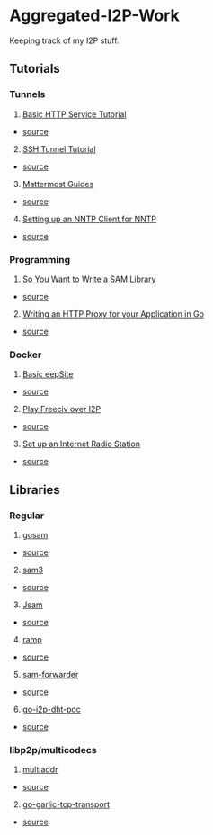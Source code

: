 Aggregated-I2P-Work
===================

Keeping track of my I2P stuff.

Tutorials
---------

### Tunnels

 1. [Basic HTTP Service Tutorial](https://eyedeekay.github.io/basic-tunnel-tutorial)
  * [source](https://github.com/eyedeekay/basic-tunnel-tutorial)
 2. [SSH Tunnel Tutorial](https://eyedeekay.github.io/i2p-ssh-config)
  * [source](https://github.com/eyedeekay/i2p-ssh-config)
 3. [Mattermost Guides](https://eyedeekay.github.io/i2p-mattermost-destkop)
  * [source](https://github.com/eyedeekay/i2p-mattermost-desktop)
 4. [Setting up an NNTP Client for NNTP](https://eyedeekay.github.io/i2p-nntp-client)
  * [source](https://github.com/eyedeekay/i2p-nntp-client)

### Programming

 1. [So You Want to Write a SAM Library](https://eyedeekay.github.io/So-You-Want-To-Write-A-SAM-Library)
  * [source](https://github.com/eyedeekay/So-You-Want-To-Write-A-SAM-Library)
 2. [Writing an HTTP Proxy for your Application in Go](https://eyedeekay.github.io/httptunnel/)
  * [source](https://github.com/eyedeekayhttptunnel)

### Docker

 1. [Basic eepSite](https://j-tt.github.io/r-i2p-wiki/articles/i2p-docker-services/BasicStaticeepSite.html)
  * [source](https://github.com/eyedeekay/basic-eepsite)
 2. [Play Freeciv over I2P](https://j-tt.github.io/r-i2p-wiki/articles/i2p-docker-services/FreecivServerClient.html)
  * [source](https://github.com/eyedeekay/freeciv-tunnels)
 3. [Set up an Internet Radio Station](https://j-tt.github.io/r-i2p-wiki/articles/i2p-docker-services/GithubPagesMirror.html)
  * [source](https://github.com/eyedeekay/pirateradio)

Libraries
---------

### Regular

 1. [gosam](https://godoc.org/github.com/eyedeekay/gosam)
  * [source](https://github.com/eyedeekay/gosam)
 2. [sam3](https://godoc.org/github.com/eyedeekay/sam3)
  * [source](https://github.com/eyedeekay/sam3)
 3. [Jsam](https://godoc.org/github.com/eyedeekay/Jsam)
  * [source](https://github.com/eyedeekay/Jsam)
 4. [ramp](https://godoc.org/github.com/eyedeekay/ramp)
  * [source](https://github.com/eyedeekay/ramp)
 5. [sam-forwarder](https://godoc.org/github.com/eyedeekay/sam-forwarder)
  * [source](https://github.com/eyedeekay/sam-forwarder)
 6. [go-i2p-dht-poc](https://godoc.org/github.com/RTradeLtd/tor-dht-poc/go-i2p-dht-poc)
  * [source](https://github.com/RTradeLtd/tor-dht-poc)

### libp2p/multicodecs

 1. [multiaddr](https://godoc.org/github.com/RTradeLtd/multiaddr)
  * [source](https://github.com/RTradeLtd/multiaddr)
 2. [go-garlic-tcp-transport](https://godoc.org/github.com/RTradeLtd/go-garlic-tcp-transport)
  * [source](https://github.com/RTradeLtd/go-garlic-tcp-transport)

